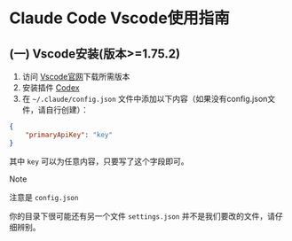 # Claude Code Vscode使用指南

## (一) Vscode安装(版本>=1.75.2)

1. 访问 [Vscode官网](https://code.visualstudio.com/)下载所需版本
2. 安装插件 [Codex](https://marketplace.visualstudio.com/items?itemName=openai.chatgpt)
3. 在 `~/.claude/config.json` 文件中添加以下内容（如果没有config.json文件，请自行创建）：

```json
{
    "primaryApiKey": "key"
}
```

其中 `key` 可以为任意内容，只要写了这个字段即可。

> [!NOTE]
> 注意是 `config.json`
> 
> 你的目录下很可能还有另一个文件 `settings.json` 并不是我们要改的文件，请仔细辨别。
